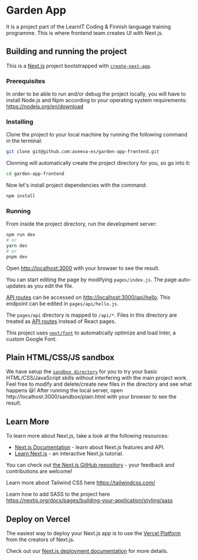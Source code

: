 # Garden App 

It is a project part of the LearnIT Coding & Finnish language training programme. This is where frontend team creates UI with Next.js.

## Building and running the project
This is a [Next.js](https://nextjs.org/) project bootstrapped with [`create-next-app`](https://github.com/vercel/next.js/tree/canary/packages/create-next-app). 
### Prerequisites
In order to be able to run and/or debug the project locally, you will have to install Node.js and Npm according to your operating system requirements:
https://nodejs.org/en/download

### Installing
Clone the project to your local machine by running the following command in the terminal:
```bash
git clone git@github.com:aseeva-es/garden-app-frontend.git
```
Clonning will automatically create the project directory for you, so go into it:
```bash
cd garden-app-frontend
```
Now let's install project dependencies with the command:
```bash
npm install
```
### Running
From inside the project directory, run the development server:

```bash
npm run dev
# or
yarn dev
# or
pnpm dev
```

Open [http://localhost:3000](http://localhost:3000) with your browser to see the result.

You can start editing the page by modifying `pages/index.js`. The page auto-updates as you edit the file.

[API routes](https://nextjs.org/docs/api-routes/introduction) can be accessed on [http://localhost:3000/api/hello](http://localhost:3000/api/hello). This endpoint can be edited in `pages/api/hello.js`.

The `pages/api` directory is mapped to `/api/*`. Files in this directory are treated as [API routes](https://nextjs.org/docs/api-routes/introduction) instead of React pages.

This project uses [`next/font`](https://nextjs.org/docs/basic-features/font-optimization) to automatically optimize and load Inter, a custom Google Font.

## Plain HTML/CSS/JS sandbox
We have setup the [`sandbox directory`](/public/sandbox/) for you to try your basic HTML/CSS/JavaScript skills without interfering with the main project work. Feel free to modify and delete/create new files in the directory and see what happens 😃! 
After running the local server, open http://localhost:3000/sandbox/plain.html with your browser to see the result.
## Learn More

To learn more about Next.js, take a look at the following resources:

- [Next.js Documentation](https://nextjs.org/docs) - learn about Next.js features and API.
- [Learn Next.js](https://nextjs.org/learn) - an interactive Next.js tutorial.

You can check out [the Next.js GitHub repository](https://github.com/vercel/next.js/) - your feedback and contributions are welcome!

Learn more about Tailwind CSS here https://tailwindcss.com/

Learn how to add SASS to the project here https://nextjs.org/docs/pages/building-your-application/styling/sass
## Deploy on Vercel

The easiest way to deploy your Next.js app is to use the [Vercel Platform](https://vercel.com/new?utm_medium=default-template&filter=next.js&utm_source=create-next-app&utm_campaign=create-next-app-readme) from the creators of Next.js.

Check out our [Next.js deployment documentation](https://nextjs.org/docs/deployment) for more details.
